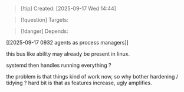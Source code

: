 
>[!tip] Created: [2025-09-17 Wed 14:44]

>[!question] Targets: 

>[!danger] Depends: 

[[2025-09-17 0932 agents as process managers]]

this bus like ability may already be present in linux.

systemd then handles running everything ?

the problem is that things kind of work now, so why bother hardening / tidying ?
hard bit is that as features increase, ugly amplifies.
